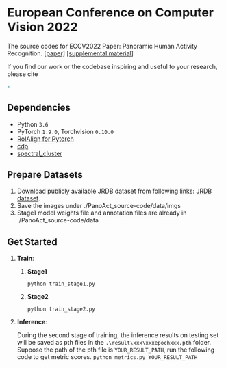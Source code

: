 
# European Conference on Computer Vision 2022

The source codes for ECCV2022 Paper: 
Panoramic Human Activity Recognition. 
[[paper]](x)
[[supplemental material]](x)

If you find our work or the codebase inspiring and useful to your research, please cite
```bibtex
x
```
        


## Dependencies
- Python `3.6`
- PyTorch `1.9.0`, Torchvision `0.10.0`
- [RoIAlign for Pytorch](https://github.com/longcw/RoIAlign.pytorch)
- [cdp]()
- [spectral_cluster]()


## Prepare Datasets

1. Download publicly available JRDB dataset from following links: [JRDB dataset](http://vml.cs.sfu.ca/wp-content/uploads/volleyballdataset/volleyball.zip).
2. Save the images under ./PanoAct_source-code/data/imgs
3. Stage1 model weights file and annotation files are already in ./PanoAct_source-code/data

## Get Started

1. **Train**: 
    1. **Stage1**
        ```
        python train_stage1.py
        ```
       
    2. **Stage2**
        ```
        python train_stage2.py
        ```

2. **Inference**:

    During the second stage of training, the inference results on testing set will be saved as pth files in the `.\result\xxx\xxxepochxxx.pth` folder. Suppose the path of the pth file is `YOUR_RESULT_PATH`, run the following code to get metric scores.
       ```
       python metrics.py YOUR_RESULT_PATH
       ```
